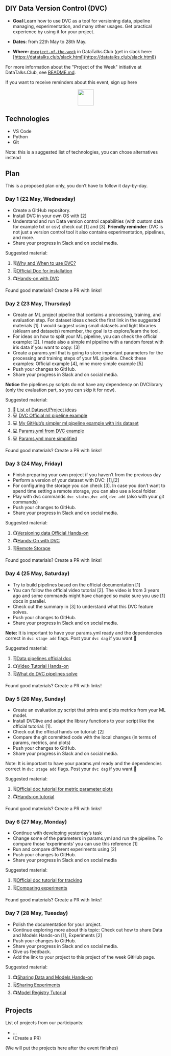 ## DIY Data Version Control (DVC)

* **Goal**:Learn how to use DVC as a tool for versioning data, pipeline managing, experimentation, and many other usages. Get practical experience by using it for your project.

* **Dates**: from 22th May to 28th May.
* **Where:** [`#project-of-the-week`](https://app.slack.com/client/T01ATQK62F8/C02BP4FQH36) in DataTalks.Club (get in slack here: [https://datatalks.club/slack.html](https://datatalks.club/slack.html))

For more information about the "Project of the Week" initiative
at DataTalks.Club, see [README.md](README.md).

If you want to receive reminders about this event, sign up here

<p align="center">
  <a href="https://lu.ma/dtc-potw-dvc1"><img src="https://user-images.githubusercontent.com/875246/185755203-17945fd1-6b64-46f2-8377-1011dcb1a444.png" height="50" /></a>
</p>

## Technologies

* VS Code
* Python
* Git

Note: this is a suggested list of technologies, you can chose
alternatives instead

## Plan

This is a proposed plan only, you don’t have to follow it day-by-day.

### Day 1 (22 May, Wednesday)

* Create a GitHub repository.
* Install DVC in your own OS with [2]
* Understand and run Data version control capabilities (with custom data for example txt or csv) check out [1] and [3]. **Friendly reminder**: DVC is not just a version control tool it also contains experimentation, pipelines, and more.
* Share your progress in Slack and on social media.

Suggested material:

1. 🗒️[Why and When to use DVC?](https://dvc.org/doc/use-cases)
2. 🗒️[Official Doc for installation](https://dvc.org/doc/install)
3. 📺[Hands-on with DVC](https://www.youtube.com/watch?v=efnw2QvlhZM)

Found good materials? Create a PR with links!

### Day 2 (23 May, Thursday)

* Create an ML project pipeline that contains a processing, training, and evaluation step. For dataset ideas check the first link in the suggested materials [1]. I would suggest using small datasets and light libraries (sklearn and datasets) remember, the goal is to explore/learn the tool.
* For ideas on how to split your ML pipeline, you can check the official example: [2]. I made also a simple ml pipeline with a random forest with iris data if you want to copy: [3]
* Create a params.yml that is going to store important parameters for the processing and training steps of your ML pipeline. Check these examples: Official example [4], mine more simple example [5]
* Push your changes to GitHub.
* Share your progress in Slack and on social media.

**Notice** the pipelines.py scripts do not have any dependency on DVClibrary (only the evaluation part, so you can skip it for now).

Suggested material:

1. 💾 [List of Dataset/Project ideas](https://github.com/DataTalksClub/data-engineering-zoomcamp/blob/main/projects/datasets.md)
2. 💻 [DVC Official ml pipeline example](https://github.com/iterative/example-get-started/tree/main/src)
3. 💻 [My GitHub’s simpler ml pipeline example with iris dataset](https://github.com/AntonisCSt/POW_DVC/tree/main/src)
4. 💻 [Params.yml from DVC example](https://github.com/iterative/example-get-started/blob/main/params.yaml)
5. 💻 [Params.yml more simplified](https://github.com/AntonisCSt/POW_DVC/blob/main/params.yaml)

Found good materials? Create a PR with links!

### Day 3 (24 May, Friday)

* Finish preparing your own project if you haven’t from the previous day
* Perform a version of your dataset with DVC: [1],[2]
* For configuring the storage you can check [3].
 In case you don’t want to spend time setting a remote storage, you can also use a local folder.
* Play with dvc commands `dvc status`,`dvc add`, `dvc add` (also with your git commands)
* Push your changes to GitHub.
* Share your progress in Slack and on social media.

Suggested material:

1. 📺[Versioning data Official Hands-on](https://www.youtube.com/watch?v=kLKBcPonMYw&t=0s)
2. 📺[Hands-On with DVC](https://www.youtube.com/watch?v=efnw2QvlhZM)
3. 🗒️[Remote Storage](https://dvc.org/doc/user-guide/data-management/remote-storage)

Found good materials? Create a PR with links!

### Day 4 (25 May, Saturday)

* Try to build pipelines based on the official documentation [1]
* You can follow the official video tutorial [2]. The video is from 3 years ago and some commands might have changed so make sure you use [1] docs in parallel.
* Check out the summary in [3] to understand what this DVC feature solves.
* Push your changes to GitHub.
* Share your progress in Slack and on social media.

**Note:** It is important to have your params.yml ready and the dependencies correct in `dvc stage add` flags.
Post your `dvc dag` if you want 🙂

Suggested material:

1. 🗒️[Data pipelines official doc](https://dvc.org/doc/start/data-pipelines/data-pipelines)
2. 📺[Video Tutorial Hands-on](https://www.youtube.com/watch?v=71IGzyH95UY)
3. 🗒️[What do DVC pipelines solve](https://dvc.org/doc/start/data-pipelines/data-pipelines#summary)

Found good materials? Create a PR with links!

### Day 5 (26 May, Sunday)

* Create an evaluation.py script that prints and plots metrics from your ML model.
* Install DVClive and adapt the library functions to your script like the official tutorial: [1].
* Check out the official hands-on tutorial: [2]
* Compare the git committed code with the local changes (in terms of params, metrics, and plots)
* Push your changes to GitHub.
* Share your progress in Slack and on social media.

Note: It is important to have your params.yml ready and the dependencies correct in `dvc stage add` flags. 
Post your `dvc dag` if you want 🙂

Suggested material:

1. 🗒️[Official doc tutorial for metric parameter plots](https://dvc.org/doc/start/data-pipelines/metrics-parameters-plots)
2. 📺[Hands-on tutorial](https://www.youtube.com/watch?v=iduHPtBncBk&list=PL7WG7YrwYcnDb0qdPl9-KEStsL-3oaEjg)

Found good materials? Create a PR with links!

### Day 6 (27 May, Monday)

* Continue with developing yesterday’s task
* Change some of the parameters in params.yml and run the pipeline. To compare those ‘experiments’ you can use this reference [1]
* Run and compare different experiments using [2]
* Push your changes to GitHub.
* Share your progress in Slack and on social media

Suggested material:

1. 🗒️[Official doc tutorial for tracking](https://dvc.org/doc/start/experiments/experiment-tracking?tab=VSCode-Extension#tracking)
2. 🗒️[Comparing experiments](https://dvc.org/doc/user-guide/experiment-management/comparing-experiments)

Found good materials? Create a PR with links!

### Day 7 (28 May, Tuesday)

* Polish the documentation for your project.
* Continue exploring more about this topic: Check out how to share Data and Models Hands-on [1], Experiments [2]
* Push your changes to GitHub.
* Share your progress in Slack and on social media.
* Give us feedback.
* Add the link to your project to this project of the week GitHub page.

Suggested material:
1. 📺[Sharing Data and Models Hands-on](https://www.youtube.com/watch?v=EE7Gk84OZY8&list=PL7WG7YrwYcnDb0qdPl9-KEStsL-3oaEjg&index=2)
2. 🗒️[Sharing Experiments](https://dvc.org/doc/user-guide/experiment-management/sharing-experiments)
3. 📺[Model Registry Tutorial](https://www.youtube.com/watch?v=T7MBFpnSr9Q) 


## Projects

List of projects from our participants:

* ...
* (Create a PR)

(We will put the projects here after the event finishes)
